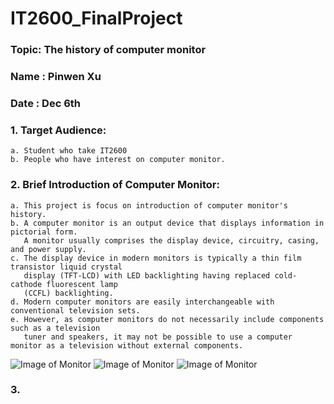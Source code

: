 # IT2600_FinalProject
### Topic: The history of computer monitor
### Name : Pinwen Xu
### Date : Dec 6th
### 1. Target Audience: 
    a. Student who take IT2600
    b. People who have interest on computer monitor.
### 2. Brief Introduction of Computer Monitor:
    a. This project is focus on introduction of computer monitor's history. 
    b. A computer monitor is an output device that displays information in pictorial form. 
       A monitor usually comprises the display device, circuitry, casing, and power supply. 
    c. The display device in modern monitors is typically a thin film transistor liquid crystal 
       display (TFT-LCD) with LED backlighting having replaced cold-cathode fluorescent lamp 
       (CCFL) backlighting.
    d. Modern computer monitors are easily interchangeable with conventional television sets. 
    e. However, as computer monitors do not necessarily include components such as a television 
       tuner and speakers, it may not be possible to use a computer monitor as a television without external components.
    
    
![Image of Monitor](https://github.com/poi123456789/IT2600_FinalProject/blob/master/img/m3.jpg)
![Image of Monitor](https://github.com/poi123456789/IT2600_FinalProject/blob/master/img/c04938915.png)
![Image of Monitor](https://github.com/poi123456789/IT2600_FinalProject/blob/master/img/download%20(3).jpg)
    
### 3. 
